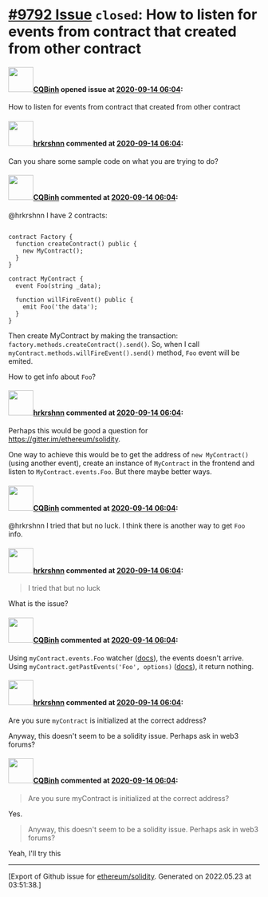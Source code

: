 # [\#9792 Issue](https://github.com/ethereum/solidity/issues/9792) `closed`: How to listen for events from contract that created from other contract

#### <img src="https://avatars.githubusercontent.com/u/12907258?u=38e6c81d976f41babe2b5f5d42387308cce2f20a&v=4" width="50">[CQBinh](https://github.com/CQBinh) opened issue at [2020-09-14 06:04](https://github.com/ethereum/solidity/issues/9792):

How to listen for events from contract that created from other contract

#### <img src="https://avatars.githubusercontent.com/u/13174375?u=52d702cb6bec53b561afa293cf9cd53ef7a63924&v=4" width="50">[hrkrshnn](https://github.com/hrkrshnn) commented at [2020-09-14 06:04](https://github.com/ethereum/solidity/issues/9792#issuecomment-691909989):

Can you share some sample code on what you are trying to do?

#### <img src="https://avatars.githubusercontent.com/u/12907258?u=38e6c81d976f41babe2b5f5d42387308cce2f20a&v=4" width="50">[CQBinh](https://github.com/CQBinh) commented at [2020-09-14 06:04](https://github.com/ethereum/solidity/issues/9792#issuecomment-691914078):

@hrkrshnn I have 2 contracts:
```

contract Factory {
  function createContract() public {
    new MyContract();
  }
}

contract MyContract {
  event Foo(string _data);

  function willFireEvent() public {
    emit Foo('the data');
  }
}
```
Then create MyContract by making the transaction: `factory.methods.createContract().send()`.
So, when I call `myContract.methods.willFireEvent().send()` method, `Foo` event will be emited.

How to get info about `Foo`?

#### <img src="https://avatars.githubusercontent.com/u/13174375?u=52d702cb6bec53b561afa293cf9cd53ef7a63924&v=4" width="50">[hrkrshnn](https://github.com/hrkrshnn) commented at [2020-09-14 06:04](https://github.com/ethereum/solidity/issues/9792#issuecomment-691923733):

Perhaps this would be good a question for https://gitter.im/ethereum/solidity. 

One way to achieve this would be to get the address of `new MyContract()` (using another event), create an instance of `MyContract` in the frontend and listen to `MyContract.events.Foo`. But there maybe better ways.

#### <img src="https://avatars.githubusercontent.com/u/12907258?u=38e6c81d976f41babe2b5f5d42387308cce2f20a&v=4" width="50">[CQBinh](https://github.com/CQBinh) commented at [2020-09-14 06:04](https://github.com/ethereum/solidity/issues/9792#issuecomment-691924839):

@hrkrshnn I tried that but no luck. I think there is another way to get `Foo` info.

#### <img src="https://avatars.githubusercontent.com/u/13174375?u=52d702cb6bec53b561afa293cf9cd53ef7a63924&v=4" width="50">[hrkrshnn](https://github.com/hrkrshnn) commented at [2020-09-14 06:04](https://github.com/ethereum/solidity/issues/9792#issuecomment-691926321):

> I tried that but no luck

What is the issue?

#### <img src="https://avatars.githubusercontent.com/u/12907258?u=38e6c81d976f41babe2b5f5d42387308cce2f20a&v=4" width="50">[CQBinh](https://github.com/CQBinh) commented at [2020-09-14 06:04](https://github.com/ethereum/solidity/issues/9792#issuecomment-691928721):

Using `myContract.events.Foo` watcher ([docs](https://web3js.readthedocs.io/en/v1.2.0/web3-eth-contract.html#contract-events)), the events doesn't arrive.
Using `myContract.getPastEvents('Foo', options)` ([docs](https://web3js.readthedocs.io/en/v1.2.0/web3-eth-contract.html#getpastevents)), it return nothing.

#### <img src="https://avatars.githubusercontent.com/u/13174375?u=52d702cb6bec53b561afa293cf9cd53ef7a63924&v=4" width="50">[hrkrshnn](https://github.com/hrkrshnn) commented at [2020-09-14 06:04](https://github.com/ethereum/solidity/issues/9792#issuecomment-691933026):

Are you sure `myContract` is initialized at the correct address?

Anyway, this doesn't seem to be a solidity issue. Perhaps ask in web3 forums?

#### <img src="https://avatars.githubusercontent.com/u/12907258?u=38e6c81d976f41babe2b5f5d42387308cce2f20a&v=4" width="50">[CQBinh](https://github.com/CQBinh) commented at [2020-09-14 06:04](https://github.com/ethereum/solidity/issues/9792#issuecomment-691933889):

> Are you sure myContract is initialized at the correct address?

Yes.
> Anyway, this doesn't seem to be a solidity issue. Perhaps ask in web3 forums?

Yeah, I'll try this


-------------------------------------------------------------------------------



[Export of Github issue for [ethereum/solidity](https://github.com/ethereum/solidity). Generated on 2022.05.23 at 03:51:38.]
